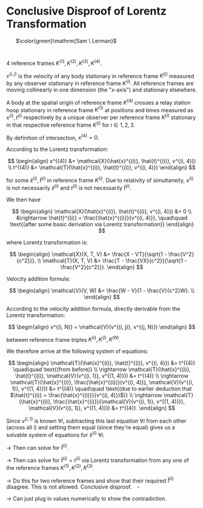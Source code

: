 # Conclusive Disproof of Lorentz Transformation

&ensp;&ensp;&ensp; $\color{green}\mathrm{Sam \ Lerman}$

#

4 reference frames $K^{(1)}, K^{(2)}, K^{(3)}, K^{(4)}$.

$v^{(i, j)}$ is the velocity of any body stationary in reference frame $K^{(j)}$ measured by any observer stationary in reference frame $K^{(i)}$. All reference frames are moving collinearly in one dimension (the "x-axis") and stationary elsewhere.

A body at the spatial origin of reference frame $K^{(4)}$ crosses a relay station hoop stationary in reference frame $K^{(1)}$ at positions and times measured as $x^{(i)}, t^{(i)}$ respectively by a unique observer per reference frame $K^{(i)}$ stationary in that respective reference frame $K^{(i)}$ for $i \in 1, 2, 3$.

By definition of intersection, $x^{(4)} = 0$.

According to the Lorentz transformation:

$$
\begin{align}
x^{(4)} &= \mathcal{X}(\hat{x}^{(i)}, \hat{t}^{(i)}, v^{(i, 4)}) \\
t^{(4)} &= \mathcal{T}(\hat{x}^{(i)}, \hat{t}^{(i)}, v^{(i, 4)}) 
\end{align}
$$

for some $\hat{x}^{(i)}, \hat{t}^{(i)}$ in reference frame $K^{(i)}$. Due to relativity of simultaneity, $x^{(i)}$ is not necessarily $\hat{x}^{(i)}$ and $t^{(i)}$ is not necessarily $\hat{t}^{(i)}$.

We then have

$$
\begin{align}
\mathcal{X}(\hat{x}^{(i)}, \hat{t}^{(i)}, v^{(i, 4)}) &= 0 \\
&\rightarrow \hat{t}^{(i)} = \frac{\hat{x}^{(i)}}{v^{(i, 4)}}, \quad\quad \text{(after some basic derivation via Lorentz transformation)}
\end{align}
$$

where Lorentz transformation is:

$$
\begin{align}
\mathcal{X}(X, T, V) &= \frac{X - VT}{\sqrt{1 - \frac{V^2}{c^2}}}. \\
\mathcal{T}(X, T, V) &= \frac{T - \frac{VX}{c^2}}{\sqrt{1 - \frac{V^2}{c^2}}}.
\end{align}
$$

Velocity addition formula:

$$
\begin{align}
\mathcal{V}(V, W) &= \frac{W - V}{1 - \frac{V}{c^2}W}. \\
\end{align}
$$

According to the velocity addition formula, directly derivable from the Lorentz transformation:

$$
\begin{align}
v^{(i, N)} = \mathcal{V}(v^{(i, j)}, v^{(j, N)})
\end{align}
$$

between reference frame triples $K^{(i)}, K^{(j)}, K^{(N)}$.

We therefore arrive at the following system of equations:

$$
\begin{align}
\mathcal{T}(\hat{x}^{(i)}, \hat{t}^{(i)}, v^{(i, 4)}) &= t^{(4)} \quad\quad \text{(from before)} \\
\rightarrow \mathcal{T}(\hat{x}^{(i)}, \hat{t}^{(i)}, \mathcal{V}(v^{(i, 1)}, v^{(1, 4)})) &= t^{(4)} \\
\rightarrow \mathcal{T}(\hat{x}^{(i)}, \frac{\hat{x}^{(i)}}{v^{(i, 4)}}, \mathcal{V}(v^{(i, 1)}, v^{(1, 4)})) &= t^{(4)} \quad\quad \text{(due to earlier deduction that $\hat{t}^{(i)} = \frac{\hat{x}^{(i)}}{v^{(i, 4)}}$)} \\
\rightarrow \mathcal{T}(\hat{x}^{(i)}, \frac{\hat{x}^{(i)}}{\mathcal{V}(v^{(i, 1)}, v^{(1, 4)})}, \mathcal{V}(v^{(i, 1)}, v^{(1, 4)})) &= t^{(4)}.
\end{align}
$$

Since $v^{(i, 1)}$ is known $\forall i$, subtracting this last equation $\forall i$ from each other (across all $i$) and setting them equal (since they're equal) gives us a solvable system of equations for $\hat{x}^{(i)} \ \forall i$.

$\rightarrow$ Then can solve for $\hat{t}^{(i)}$.

$\rightarrow$ Then can solve for $\hat{t}^{(i)} = t^{(i)}$ via Lorentz transformation from any one of the reference frames $K^{(1)}, K^{(2)}, K^{(3)}$.

$\rightarrow$ Do this for two reference frames and show that their required $\hat{t}^{(i)}$ disagree. This is not allowed. Conclusive disproof. &ensp; $\square$

$\rightarrow$ Can just plug in values numerically to show the contradiction.
